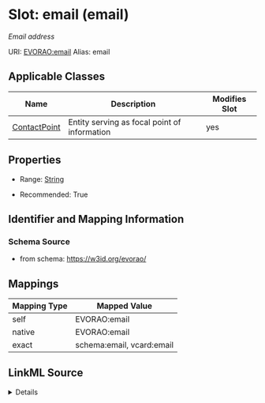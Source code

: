 

# Slot: email (email) 


_Email address_





URI: [EVORAO:email](https://w3id.org/evorao/email)
Alias: email

<!-- no inheritance hierarchy -->





## Applicable Classes

| Name | Description | Modifies Slot |
| --- | --- | --- |
| [ContactPoint](ContactPoint.md) | Entity serving as focal point of information |  yes  |







## Properties

* Range: [String](String.md)

* Recommended: True





## Identifier and Mapping Information







### Schema Source


* from schema: https://w3id.org/evorao/




## Mappings

| Mapping Type | Mapped Value |
| ---  | ---  |
| self | EVORAO:email |
| native | EVORAO:email |
| exact | schema:email, vcard:email |




## LinkML Source

<details>
```yaml
name: email
description: Email address
title: email
from_schema: https://w3id.org/evorao/
exact_mappings:
- schema:email
- vcard:email
rank: 1000
alias: email
domain_of:
- ContactPoint
range: string
required: false
recommended: true
multivalued: false

```
</details>